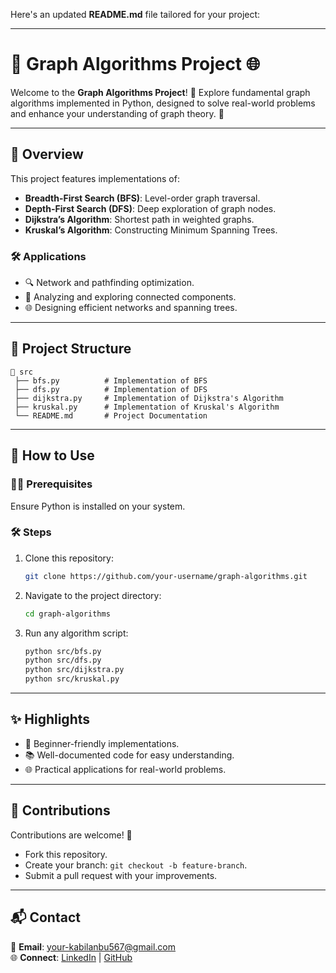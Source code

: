 Here's an updated **README.md** file tailored for your project:

---

# 🌟 Graph Algorithms Project 🌐  

Welcome to the **Graph Algorithms Project**! 🚀 Explore fundamental graph algorithms implemented in Python, designed to solve real-world problems and enhance your understanding of graph theory. 🎯  

---

## 📜 Overview  
This project features implementations of:  
- **Breadth-First Search (BFS)**: Level-order graph traversal.  
- **Depth-First Search (DFS)**: Deep exploration of graph nodes.  
- **Dijkstra’s Algorithm**: Shortest path in weighted graphs.  
- **Kruskal’s Algorithm**: Constructing Minimum Spanning Trees.  

### 🛠️ Applications  
- 🔍 Network and pathfinding optimization.  
- 🔄 Analyzing and exploring connected components.  
- 🌐 Designing efficient networks and spanning trees.  

---

## 📂 Project Structure  
```
📁 src  
 ├── bfs.py          # Implementation of BFS  
 ├── dfs.py          # Implementation of DFS  
 ├── dijkstra.py     # Implementation of Dijkstra's Algorithm  
 ├── kruskal.py      # Implementation of Kruskal's Algorithm  
 └── README.md       # Project Documentation  
```  

---

## 🚀 How to Use  
### 🧑‍💻 Prerequisites  
Ensure Python is installed on your system.  

### 🛠️ Steps  
1. Clone this repository:  
   ```bash  
   git clone https://github.com/your-username/graph-algorithms.git  
   ```  
2. Navigate to the project directory:  
   ```bash  
   cd graph-algorithms  
   ```  
3. Run any algorithm script:  
   ```bash  
   python src/bfs.py  
   python src/dfs.py  
   python src/dijkstra.py  
   python src/kruskal.py  
   ```  

---

## ✨ Highlights  
- 🚀 Beginner-friendly implementations.  
- 📚 Well-documented code for easy understanding.  
- 🌐 Practical applications for real-world problems.  

---

## 🤝 Contributions  
Contributions are welcome! 🎉  
- Fork this repository.  
- Create your branch: `git checkout -b feature-branch`.  
- Submit a pull request with your improvements.  

---

## 📬 Contact  
📧 **Email**: your-kabilanbu567@gmail.com  
🌐 **Connect**: [LinkedIn](https://www.linkedin.com/feed/) | [GitHub](https://github.com/KabilKabilan/)  

